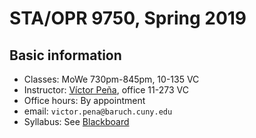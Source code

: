 # STA/OPR 9750, Spring 2019

## Basic information
* Classes: MoWe 730pm-845pm, 10-135 VC
* Instructor: [Víctor Peña](http://vicpena.github.io/), office 11-273 VC
* Office hours: By appointment
* email: ``victor.pena@baruch.cuny.edu``
* Syllabus: See [Blackboard](https://bbhosted.cuny.edu/)
